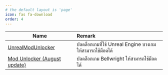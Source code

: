 ```yaml
---
# the default layout is 'page'
icon: fas fa-download
order: 4
---
```


| Name                                                                              | Remark                                                   |
| --------------------------------------------------------------------------------- | :------------------------------------------------------- |
| [UnrealModUnlocker](https://github.com/IllusorySoftware/UnrealModUnlocker-Public) | ปลดล็อกเกมที่ใช้ Unreal Engine บางเกมให้สามารถใช้ม็อดได้ |
| [Mod Unlocker (August update)](https://www.nexusmods.com/bellwright/mods/67)      | ปลดล็อกเกม Bellwright ให้สามารถใช้ม็อดได้                |
